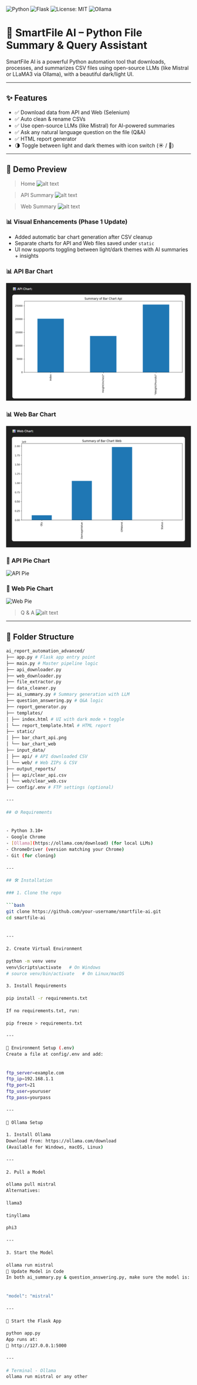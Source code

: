 ![Python](https://img.shields.io/badge/Python-3.10-blue)
![Flask](https://img.shields.io/badge/Framework-Flask-lightgrey)
![License: MIT](https://img.shields.io/badge/License-MIT-yellow.svg)
![Ollama](https://img.shields.io/badge/LLM-Mistral-blueviolet)

# 🚀 SmartFile AI – Python File Summary & Query Assistant

SmartFile AI is a powerful Python automation tool that downloads, processes, and summarizes CSV files using open-source LLMs (like Mistral or LLaMA3 via Ollama), with a beautiful dark/light UI.

---

## ✨ Features

- ✅ Download data from API and Web (Selenium)
- ✅ Auto clean & rename CSVs
- ✅ Use open-source LLMs (like Mistral) for AI-powered summaries
- ✅ Ask any natural language question on the file (Q&A)
- ✅ HTML report generator
- 🌗 Toggle between light and dark themes with icon switch (☀️ / 🌙)

---


## 📸 Demo Preview

> Home 
![alt text](Home.png)

> API Summary 
![alt text](API_Summary.png)

> Web Summary
![alt text](Web_Summary.png)

### 📊 Visual Enhancements (Phase 1 Update)
- Added automatic bar chart generation after CSV cleanup
- Separate charts for API and Web files saved under `static`
- UI now supports toggling between light/dark themes with AI summaries + insights

### 📊 API Bar Chart
![API Chart](report_html/visuals/Bar_API.png)

### 📊 Web Bar Chart
![Web Chart](report_html/visuals/Bar_Web.png)

### 🥧 API Pie Chart
![API Pie](report_html/visuals/Pie_API.png)

### 🥧 Web Pie Chart
![Web Pie](report_html/visuals/Pie_Web.png)


>Q & A 
![alt text](<Q&A about file.png>)

---

## 📁 Folder Structure

```bash
ai_report_automation_advanced/
├── app.py # Flask app entry point
├── main.py # Master pipeline logic
├── api_downloader.py
├── web_downloader.py
├── file_extractor.py
├── data_cleaner.py
├── ai_summary.py # Summary generation with LLM
├── question_answering.py # Q&A logic
├── report_generator.py
├── templates/
│ ├── index.html # UI with dark mode + toggle
│ └── report_template.html # HTML report
├── static/
│ ├── bar_chart_api.png
│ └── bar_chart_web
├── input_data/
│ ├── api/ # API downloaded CSV
│ └── web/ # Web ZIPs & CSV
├── output_reports/
│ ├── api/clear_api.csv
│ └── web/clear_web.csv
├── config/.env # FTP settings (optional)

---

## ⚙️ Requirements


- Python 3.10+
- Google Chrome
- [Ollama](https://ollama.com/download) (for local LLMs)
- ChromeDriver (version matching your Chrome)
- Git (for cloning)

---

## 🛠️ Installation

### 1. Clone the repo

```bash
git clone https://github.com/your-username/smartfile-ai.git
cd smartfile-ai


---

2. Create Virtual Environment

python -m venv venv
venv\Scripts\activate   # On Windows
# source venv/bin/activate   # On Linux/macOS

3. Install Requirements

pip install -r requirements.txt

If no requirements.txt, run:

pip freeze > requirements.txt

---

🔐 Environment Setup (.env)
Create a file at config/.env and add:


ftp_server=example.com
ftp_ip=192.168.1.1
ftp_port=21
ftp_user=youruser
ftp_pass=yourpass

---

🤖 Ollama Setup

1. Install Ollama
Download from: https://ollama.com/download
(Available for Windows, macOS, Linux)

---

2. Pull a Model

ollama pull mistral
Alternatives:

llama3

tinyllama

phi3

---

3. Start the Model

ollama run mistral
🧠 Update Model in Code
In both ai_summary.py & question_answering.py, make sure the model is:


"model": "mistral"

---

🚀 Start the Flask App

python app.py
App runs at:
🔗 http://127.0.0.1:5000

---

# Terminal - Ollama
ollama run mistral or any other

